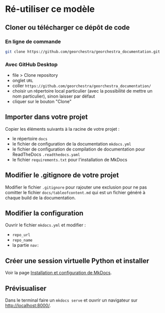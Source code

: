 # Ré-utiliser ce modèle

## Cloner ou télécharger ce dépôt de code

### En ligne de commande

```bash
git clone https://github.com/georchestra/georchestra_documentation.git
```

### Avec GitHub Desktop

- file > Clone repository
- onglet `URL`
- coller `https://github.com/georchestra/georchestra_documentation/`
- choisir un répertoire local particulier (avec la possibilité de mettre un nom particulier), sinon laisser par défaut
- cliquer sur le bouton "Clone"


## Importer dans votre projet

Copier les éléments suivants à la racine de votre projet :

- le répertoire `docs`
- le fichier de configuration de la documentation `mkdocs.yml`
- le fichier de configuration de compilation de documentation pour ReadTheDocs `.readthedocs.yaml`
- le fichier `requirements.txt` pour l'installation de MkDocs


## Modifier le .gitignore de votre projet

Modifier le fichier `.gitignore` pour rajouter une exclusion pour ne pas comitter le fichier `docs/tableofcontent.md` qui est un fichier généré à chaque build de la documentation.


## Modifier la configuration

Ouvrir le fichier `mkdocs.yml` et modifier :

- `repo_url`
- `repo_name`
- la partie `nav:`


## Créer une session virtuelle Python et installer

Voir la page [Installation et configuration de MkDocs](installer.md).


## Prévisualiser

Dans le terminal faire un  `mkdocs serve` et ouvrir un navigateur sur [http://localhost:8000/](http://localhost:8000/).



